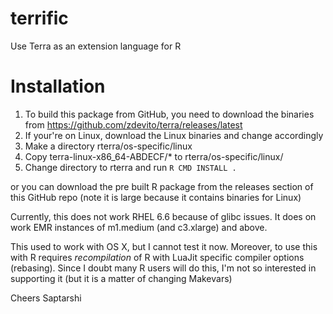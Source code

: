 terrific
========

Use Terra as an extension language for R

Installation
============

1. To build this package from GitHub, you need to download the binaries from
https://github.com/zdevito/terra/releases/latest
2. If your're on Linux, download the Linux binaries and change accordingly
2. Make a directory rterra/os-specific/linux
3. Copy terra-linux-x86_64-ABDECF/* to rterra/os-specific/linux/
4. Change directory to rterra and run `R CMD INSTALL .`

or you can download the pre built R package from the releases section of this GitHub repo (note it is large because
it contains binaries for Linux)

Currently, this does not work RHEL 6.6 because of glibc issues.
It does on work EMR instances of m1.medium (and c3.xlarge) and above.

This used to work with OS X, but I cannot test it now. Moreover, to use this
with R requires _recompilation_ of R with LuaJit specific compiler options
(rebasing). Since I doubt many R users will do this, I'm not so interested in
supporting it (but it is a matter of changing Makevars)

Cheers
Saptarshi
